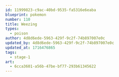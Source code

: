 ```yaml
---
id: 11999823-c9ac-40bd-9535-fa5316e6eaba
blueprint: pokemon
number: 110
title: Weezing
types:
  - poison
author: 4d8d6ede-5963-429f-9c2f-74b897007e0c
updated_by: 4d8d6ede-5963-429f-9c2f-74b897007e0c
updated_at: 1716476865
tags:
  - stage-1
art:
  - 6cca3601-a56b-47be-bf77-293b61345622
---
```

